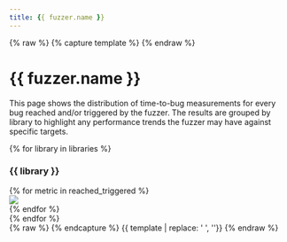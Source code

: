 ```yaml
---
title: {{ fuzzer.name }}
---
```

{% raw %}
{% capture template %}
{% endraw %}
<div class="section">
    <h1>{{ fuzzer.name }}</h1>
    <p>
        This page shows the distribution of time-to-bug measurements for every bug reached and/or triggered by the
        fuzzer. The results are grouped by library to highlight any performance trends the fuzzer may have against
        specific targets.
    </p>
    {% for library in libraries %}
        <h3>{{ library }}</h3>
        <div class="row">
                {% for metric in reached_triggered %}
                    <div class="col s6">
                        <img class="materialboxed responsive-img" src="{{ plot_dir }}/{{ fuzzer.name | lower }}_{{ library | lower}}_{{ metric }}_box.svg">
                    </div>
                {% endfor %}
        </div>
    {% endfor %}
</div>
{% raw %}
{% endcapture %}
{{ template | replace: '    ', ''}}
{% endraw %}
